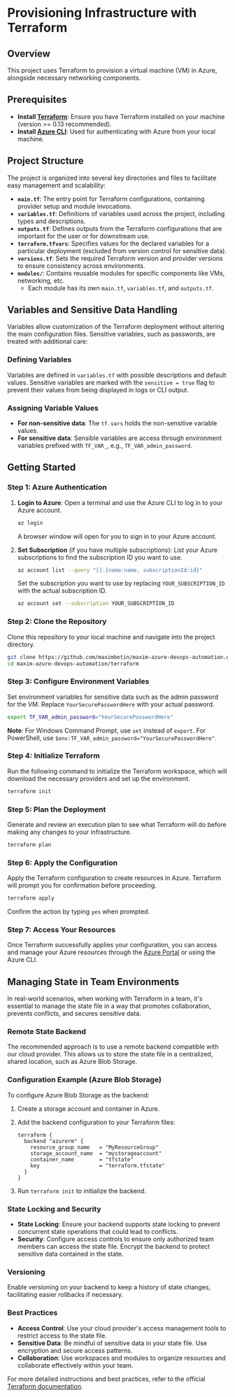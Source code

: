 # Provisioning Infrastructure with Terraform

## Overview

This project uses Terraform to provision a virtual machine (VM) in Azure, alongside necessary networking components.

## Prerequisites

- **Install [Terraform](https://www.terraform.io/downloads.html)**: Ensure you have Terraform installed on your machine (version >= 0.13 recommended).
- **Install [Azure CLI](https://docs.microsoft.com/en-us/cli/azure/install-azure-cli)**: Used for authenticating with Azure from your local machine.

## Project Structure

The project is organized into several key directories and files to facilitate easy management and scalability:

- **`main.tf`**: The entry point for Terraform configurations, containing provider setup and module invocations.
- **`variables.tf`**: Definitions of variables used across the project, including types and descriptions.
- **`outputs.tf`**: Defines outputs from the Terraform configurations that are important for the user or for downstream use.
- **`terraform.tfvars`**: Specifies values for the declared variables for a particular deployment (excluded from version control for sensitive data).
- **`versions.tf`**: Sets the required Terraform version and provider versions to ensure consistency across environments.
- **`modules/`**: Contains reusable modules for specific components like VMs, networking, etc.
    - Each module has its own `main.tf`, `variables.tf`, and `outputs.tf`.

## Variables and Sensitive Data Handling

Variables allow customization of the Terraform deployment without altering the main configuration files. Sensitive variables, such as passwords, are treated with additional care:

### Defining Variables

Variables are defined in `variables.tf` with possible descriptions and default values. Sensitive variables are marked with the `sensitive = true` flag to prevent their values from being displayed in logs or CLI output.

### Assigning Variable Values

- **For non-sensitive data**: The `tf.vars` holds the non-sensitive variable values.
- **For sensitive data**: Sensible variables are access through environment variables prefixed with `TF_VAR_`, e.g., `TF_VAR_admin_password`.

## Getting Started

### Step 1: Azure Authentication

1. **Login to Azure**:
   Open a terminal and use the Azure CLI to log in to your Azure account.

   ```bash
   az login
   ```

   A browser window will open for you to sign in to your Azure account.

2. **Set Subscription** (if you have multiple subscriptions):
   List your Azure subscriptions to find the subscription ID you want to use.

   ```bash
   az account list --query "[].{name:name, subscriptionId:id}"
   ```

   Set the subscription you want to use by replacing `YOUR_SUBSCRIPTION_ID` with the actual subscription ID.

   ```bash
   az account set --subscription YOUR_SUBSCRIPTION_ID
   ```

### Step 2: Clone the Repository

Clone this repository to your local machine and navigate into the project directory.

```bash
git clone https://github.com/maximbetin/maxim-azure-devops-automation.git
cd maxim-azure-devops-automation/terraform
```

### Step 3: Configure Environment Variables

Set environment variables for sensitive data such as the admin password for the VM. Replace `YourSecurePasswordHere` with your actual password.

```bash
export TF_VAR_admin_password="YourSecurePasswordHere"
```

**Note**: For Windows Command Prompt, use `set` instead of `export`. For PowerShell, use `$env:TF_VAR_admin_password="YourSecurePasswordHere"`.

### Step 4: Initialize Terraform

Run the following command to initialize the Terraform workspace, which will download the necessary providers and set up the environment.

```bash
terraform init
```

### Step 5: Plan the Deployment

Generate and review an execution plan to see what Terraform will do before making any changes to your infrastructure.

```bash
terraform plan
```

### Step 6: Apply the Configuration

Apply the Terraform configuration to create resources in Azure. Terraform will prompt you for confirmation before proceeding.

```bash
terraform apply
```

Confirm the action by typing `yes` when prompted.

### Step 7: Access Your Resources

Once Terraform successfully applies your configuration, you can access and manage your Azure resources through the [Azure Portal](https://portal.azure.com) or using the Azure CLI.

## Managing State in Team Environments

In real-world scenarios, when working with Terraform in a team, it's essential to manage the state file in a way that promotes collaboration, prevents conflicts, and secures sensitive data.

### Remote State Backend

The recommended approach is to use a remote backend compatible with our cloud provider. This allows us to store the state file in a centralized, shared location, such as Azure Blob Storage.

### Configuration Example (Azure Blob Storage)

To configure Azure Blob Storage as the backend:

1. Create a storage account and container in Azure.
2. Add the backend configuration to your Terraform files:

    ```hcl
    terraform {
      backend "azurerm" {
        resource_group_name   = "MyResourceGroup"
        storage_account_name  = "mystorageaccount"
        container_name        = "tfstate"
        key                   = "terraform.tfstate"
      }
    }
    ```

3. Run `terraform init` to initialize the backend.

### State Locking and Security

- **State Locking**: Ensure your backend supports state locking to prevent concurrent state operations that could lead to conflicts.
- **Security**: Configure access controls to ensure only authorized team members can access the state file. Encrypt the backend to protect sensitive data contained in the state.

### Versioning

Enable versioning on your backend to keep a history of state changes, facilitating easier rollbacks if necessary.

### Best Practices

- **Access Control**: Use your cloud provider's access management tools to restrict access to the state file.
- **Sensitive Data**: Be mindful of sensitive data in your state file. Use encryption and secure access patterns.
- **Collaboration**: Use workspaces and modules to organize resources and collaborate effectively within your team.

For more detailed instructions and best practices, refer to the official [Terraform documentation](https://www.terraform.io/docs).
